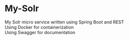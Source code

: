 # My-Solr
My Solr micro service written using Spring Boot and REST<br/>
Using Docker for containerization<br/>
Using Swagger for documentation
